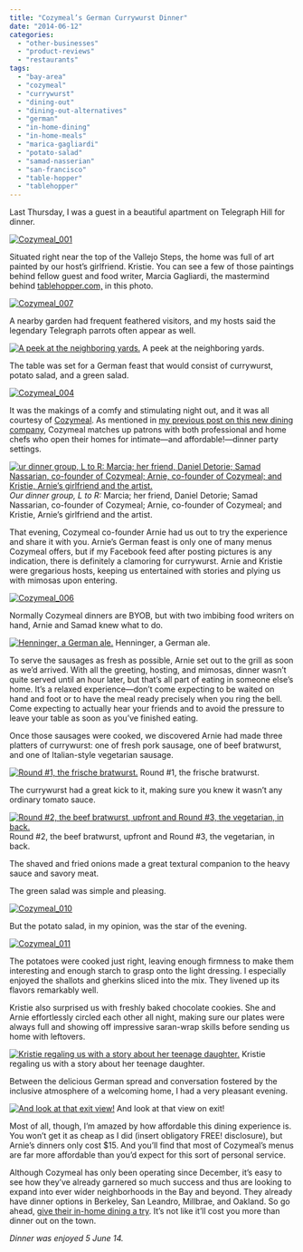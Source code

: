 ```yaml
---
title: "Cozymeal’s German Currywurst Dinner"
date: "2014-06-12"
categories:
  - "other-businesses"
  - "product-reviews"
  - "restaurants"
tags:
  - "bay-area"
  - "cozymeal"
  - "currywurst"
  - "dining-out"
  - "dining-out-alternatives"
  - "german"
  - "in-home-dining"
  - "in-home-meals"
  - "marica-gagliardi"
  - "potato-salad"
  - "samad-nasserian"
  - "san-francisco"
  - "table-hopper"
  - "tablehopper"
---
```


Last Thursday, I was a guest in a beautiful apartment on Telegraph Hill for dinner.

[![Cozymeal_001](http://s3.amazonaws.com/thegourmez-wpmedia/2014/06/Cozymeal_001.jpg)](http://www.thegourmez.com/2014/06/cozymeals_german_currywurst_dinner/cozymeal_001/)

Situated right near the top of the Vallejo Steps, the home was full of art painted by our host’s girlfriend. Kristie. You can see a few of those paintings behind fellow guest and food writer, Marcia Gagliardi, the mastermind behind [tablehopper.com,](http://www.tablehopper.com/) in this photo.

[![Cozymeal_007](http://s3.amazonaws.com/thegourmez-wpmedia/2014/06/Cozymeal_007.jpg)](http://www.thegourmez.com/2014/06/cozymeals_german_currywurst_dinner/cozymeal_007/)

A nearby garden had frequent feathered visitors, and my hosts said the legendary Telegraph parrots often appear as well.




<div class="caption">

[![A peek at the neighboring yards.](http://s3.amazonaws.com/thegourmez-wpmedia/2014/06/Cozymeal_005.jpg)](http://www.thegourmez.com/2014/06/cozymeals_german_currywurst_dinner/cozymeal_005/) A peek at the neighboring yards.</div>


The table was set for a German feast that would consist of currywurst, potato salad, and a green salad.

[![Cozymeal_004](http://s3.amazonaws.com/thegourmez-wpmedia/2014/06/Cozymeal_004.jpg)](http://www.thegourmez.com/2014/06/cozymeals_german_currywurst_dinner/cozymeal_004/)

It was the makings of a comfy and stimulating night out, and it was all courtesy of [Cozymeal](https://www.cozymeal.com/). As mentioned in [my previous post on this new dining company](http://www.thegourmez.com/2014/05/bay-area-foodie-news/), Cozymeal matches up patrons with both professional and home chefs who open their homes for intimate—and affordable!—dinner party settings.




<div class="caption">

[![ur dinner group, L to R: Marcia; her friend, Daniel Detorie; Samad Nassarian, co-founder of Cozymeal; Arnie, co-founder of Cozymeal; and Kristie, Arnie’s girlfriend and the artist.](http://s3.amazonaws.com/thegourmez-wpmedia/2014/06/Cozymeal_002.jpg)](http://www.thegourmez.com/2014/06/cozymeals_german_currywurst_dinner/cozymeal_002/) _Our dinner group, L to R:_ Marcia; her friend, Daniel Detorie; Samad Nassarian, co-founder of Cozymeal; Arnie, co-founder of Cozymeal; and Kristie, Arnie’s girlfriend and the artist.</div>


That evening, Cozymeal co-founder Arnie had us out to try the experience and share it with you. Arnie’s German feast is only one of many menus Cozymeal offers, but if my Facebook feed after posting pictures is any indication, there is definitely a clamoring for currywurst. Arnie and Kristie were gregarious hosts, keeping us entertained with stories and plying us with mimosas upon entering.

[![Cozymeal_006](http://s3.amazonaws.com/thegourmez-wpmedia/2014/06/Cozymeal_006.jpg)](http://www.thegourmez.com/2014/06/cozymeals_german_currywurst_dinner/cozymeal_006/)

Normally Cozymeal dinners are BYOB, but with two imbibing food writers on hand, Arnie and Samad knew what to do.




<div class="caption">

[![Henninger, a German ale.](http://s3.amazonaws.com/thegourmez-wpmedia/2014/06/Cozymeal_014.jpg)](http://www.thegourmez.com/2014/06/cozymeals_german_currywurst_dinner/cozymeal_014/) Henninger, a German ale.</div>


To serve the sausages as fresh as possible, Arnie set out to the grill as soon as we’d arrived. With all the greeting, hosting, and mimosas, dinner wasn’t quite served until an hour later, but that’s all part of eating in someone else’s home. It’s a relaxed experience—don’t come expecting to be waited on hand and foot or to have the meal ready precisely when you ring the bell. Come expecting to actually hear your friends and to avoid the pressure to leave your table as soon as you’ve finished eating.

Once those sausages were cooked, we discovered Arnie had made three platters of currywurst: one of fresh pork sausage, one of beef bratwurst, and one of Italian-style vegetarian sausage.




<div class="caption">

[![Round #1, the frische bratwurst.](http://s3.amazonaws.com/thegourmez-wpmedia/2014/06/Cozymeal_009.jpg)](http://www.thegourmez.com/2014/06/cozymeals_german_currywurst_dinner/cozymeal_009/) Round #1, the frische bratwurst.</div>


The currywurst had a great kick to it, making sure you knew it wasn’t any ordinary tomato sauce.




<div class="caption">

[![ Round #2, the beef bratwurst, upfront and Round #3, the vegetarian, in back.](http://s3.amazonaws.com/thegourmez-wpmedia/2014/06/Cozymeal_013.jpg)](http://www.thegourmez.com/2014/06/cozymeals_german_currywurst_dinner/cozymeal_013/) Round #2, the beef bratwurst, upfront and Round #3, the vegetarian, in back.</div>


The shaved and fried onions made a great textural companion to the heavy sauce and savory meat.

The green salad was simple and pleasing.

[![Cozymeal_010](http://s3.amazonaws.com/thegourmez-wpmedia/2014/06/Cozymeal_010.jpg)](http://www.thegourmez.com/2014/06/cozymeals_german_currywurst_dinner/cozymeal_010/)

But the potato salad, in my opinion, was the star of the evening.

[![Cozymeal_011](http://s3.amazonaws.com/thegourmez-wpmedia/2014/06/Cozymeal_011.jpg)](http://www.thegourmez.com/2014/06/cozymeals_german_currywurst_dinner/cozymeal_011/)

The potatoes were cooked just right, leaving enough firmness to make them interesting and enough starch to grasp onto the light dressing. I especially enjoyed the shallots and gherkins sliced into the mix. They livened up its flavors remarkably well.

Kristie also surprised us with freshly baked chocolate cookies. She and Arnie effortlessly circled each other all night, making sure our plates were always full and showing off impressive saran-wrap skills before sending us home with leftovers.




<div class="caption">

[![Kristie regaling us with a story about her teenage daughter.](http://s3.amazonaws.com/thegourmez-wpmedia/2014/06/Cozymeal_008.jpg)](http://www.thegourmez.com/2014/06/cozymeals_german_currywurst_dinner/cozymeal_008/) Kristie regaling us with a story about her teenage daughter.</div>


Between the delicious German spread and conversation fostered by the inclusive atmosphere of a welcoming home, I had a very pleasant evening.




<div class="caption">

[![And look at that exit view!](http://s3.amazonaws.com/thegourmez-wpmedia/2014/06/Cozymeal_015.jpg)](http://www.thegourmez.com/2014/06/cozymeals_german_currywurst_dinner/cozymeal_015/) And look at that view on exit!</div>


Most of all, though, I’m amazed by how affordable this dining experience is. You won’t get it as cheap as I did (insert obligatory FREE! disclosure), but Arnie’s dinners only cost $15. And you’ll find that most of Cozymeal’s menus are far more affordable than you’d expect for this sort of personal service.

Although Cozymeal has only been operating since December, it’s easy to see how they’ve already garnered so much success and thus are looking to expand into ever wider neighborhoods in the Bay and beyond. They already have dinner options in Berkeley, San Leandro, Millbrae, and Oakland. So go ahead, [give their in-home dining a try](https://www.cozymeal.com). It’s not like it’ll cost you more than dinner out on the town.

_Dinner was enjoyed 5 June 14._
